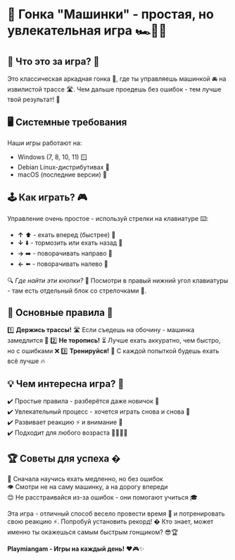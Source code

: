# 🚗 **Гонка "Машинки" - простая, но увлекательная игра** 🏎️💨✨

## 🌟 **Что это за игра?** 🤔
Это классическая аркадная гонка 🏁, где ты управляешь машинкой 🚘 на извилистой трассе 🛣️. Чем дальше проедешь без ошибок - тем лучше твой результат! 💯

## 🖥️ **Системные требования**
Наши игры работают на:
- Windows (7, 8, 10, 11) 🪟
- Debian Linux-дистрибутивах 🐧
- macOS (последние версии) 🍏

## 🕹️ **Как играть?** 🎮
Управление очень простое - используй стрелки на клавиатуре ⌨️:

- **↑** ⬆️ - ехать вперед (быстрее) 🚀
- **↓** ⬇️ - тормозить или ехать назад 🛑
- **→** ➡️ - поворачивать направо 🔄
- **←** ⬅️ - поворачивать налево 🔄

🔍 *Где найти эти кнопки?* 👀 Посмотри в правый нижний угол клавиатуры - там есть отдельный блок со стрелочками 🔽.

## 🚦 **Основные правила** 📜
1️⃣ **Держись трассы!** 🛣️ Если съедешь на обочину - машинка замедлится 🐢
2️⃣ **Не торопись!** ⏳ Лучше ехать аккуратно, чем быстро, но с ошибками ❌
3️⃣ **Тренируйся!** 💪 С каждой попыткой будешь ехать всё лучше 🔥

## 💡 **Чем интересна игра?** 🤩
✔️ Простые правила - разберётся даже новичок 👶  
✔️ Увлекательный процесс - хочется играть снова и снова 🔁  
✔️ Развивает реакцию ⚡ и внимание 👀  
✔️ Подходит для любого возраста 👨👩👧👦  

## 🏆 **Советы для успеха** �
🐢 Сначала научись ехать медленно, но без ошибок  
👁️ Смотри не на саму машинку, а на дорогу впереди  
😊 Не расстраивайся из-за ошибок - они помогают учиться 🎓



Эта игра - отличный способ весело провести время 🎉 и потренировать свою реакцию ⚡. Попробуй установить рекорд! � Кто знает, может именно ты окажешься самым быстрым гонщиком? 😎🏆

**Playmiangam - Игры на каждый день!** ❤️🎮✨
